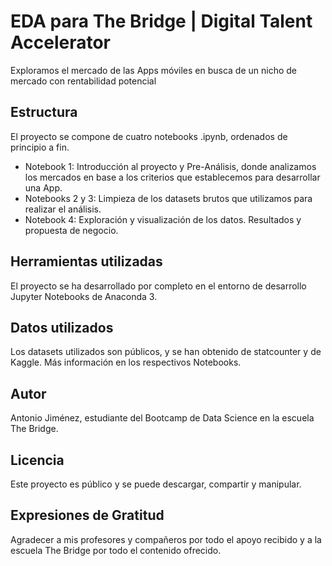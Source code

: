 # EDA para The Bridge | Digital Talent Accelerator
Exploramos el mercado de las Apps móviles en busca de un nicho de mercado con rentabilidad potencial

## Estructura
El proyecto se compone de cuatro notebooks .ipynb, ordenados de principio a fin.

- Notebook 1: Introducción al proyecto y Pre-Análisis, donde analizamos los mercados en base a los criterios que establecemos para desarrollar una App.
- Notebooks 2 y 3: Limpieza de los datasets brutos que utilizamos para realizar el análisis.
- Notebook 4: Exploración y visualización de los datos. Resultados y propuesta de negocio.

## Herramientas utilizadas
El proyecto se ha desarrollado por completo en el entorno de desarrollo Jupyter Notebooks de Anaconda 3.

## Datos utilizados
Los datasets utilizados son públicos, y se han obtenido de statcounter y de Kaggle. Más información en los respectivos Notebooks.

## Autor
Antonio Jiménez, estudiante del Bootcamp de Data Science en la escuela The Bridge.

## Licencia
Este proyecto es público y se puede descargar, compartir y manipular.

## Expresiones de Gratitud
Agradecer a mis profesores y compañeros por todo el apoyo recibido y a la escuela The Bridge por todo el contenido ofrecido.

